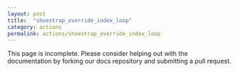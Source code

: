 ```yaml
---
layout: post
title:  "shoestrap_override_index_loop"
category: actions
permalink: actions/shoestrap_override_index_loop
---
```


This page is incomplete. Please consider helping out with the documentation by forking our docs repository and submitting a pull request.